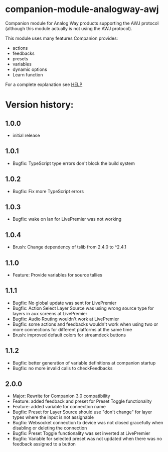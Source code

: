 # companion-module-analogway-awj

Companion module for Analog Way products supporting the AWJ protocol (although this module actually is not using the AWJ protocol).

This module uses many features Companion provides:

- actions
- feedbacks
- presets
- variables
- dynamic options
- Learn function

For a complete explanation see [HELP](HELP.md)

# Version history:

## 1.0.0
* initial release  
## 1.0.1 
* Bugfix: TypeScript type errors don't block the build system  
## 1.0.2 
* Bugfix: Fix more TypeScript errors  
## 1.0.3 
* Bugfix: wake on lan for LivePremier was not working
## 1.0.4 
* Brush: Change dependency of tslib from 2.4.0 to ^2.4.1  
## 1.1.0 
* Feature: Provide variables for source tallies  
## 1.1.1 
* Bugfix: No global update was sent for LivePremier			
* Bugfix: Action Select Layer Source was using wrong source type for layers in aux screens at LivePremier				
* Bugfix: Audio Routing wouldn't work at LivePremier			
* Bugfix: some actions and feedbacks wouldn't work when using two or more connections for different platforms at the same time
* Brush: improved default colors for streamdeck buttons  
## 1.1.2 
* Bugfix: better generation of variable definitions at companion startup
* Bugfix: no more invalid calls to checkFeedbacks
## 2.0.0
* Major: Rewrite for Companion 3.0 compatibility
* Feature: added feedback and preset for Preset Toggle functionality  
* Feature: added variable for connection name
* Bugfix: Preset for Layer Source should use "don't change" for layer types where the input is not assignable			
* Bugfix: Websocket connection to device was not closed gracefully when disabling or deleting the connection			
* Bugfix: Preset Toggle functionality was set inverted at LivePremier
* Bugfix: Variable for selected preset was not updated when there was no feedback assigned to a button  
  

